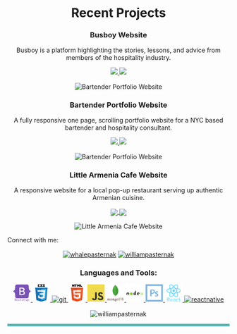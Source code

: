 <h1 align="center"> Recent Projects</h1>
<table bordercolor="#66b2b2">
  
<!-- Project --> 
   <h3 align="center">Busboy Website</h3>
  <p align ='center'> Busboy is a platform highlighting the stories, lessons, and advice from members of the hospitality industry.  </p>

<!-- Icons -->
  <p align = 'center'>
  <a href="https://github.com/WilliamPasternak/busboy" target="_blank">
    <img src="https://img.shields.io/static/v1?label=|&message=REPO&color=23555f&style=plastic&logo=github&logo-color=white"/>
  </a>  
  <a href="https://busboy.co/" target="_blank">
    <img src="https://img.shields.io/static/v1?label=|&message=WEBSITE&color=cdf998&style=plastic&logo=wordpress&logo-color=white"/>
   
  </a>
  </p>
   
<!-- Gif Site Demo -->
  <p align = 'center'><img align="center" src="https://github.com/WilliamPasternak/busboy/blob/main/busyboy.gif" alt="Bartender Portfolio Website"></p>




  <!-- Project --> 
   <h3 align="center">Bartender Portfolio Website</h3>
  <p align ='center'> A fully responsive one page, scrolling portfolio website for a NYC based bartender and hospitality consultant.</p>

<!-- Icons -->
  <p align = 'center'>
  <a href="https://github.com/WilliamPasternak/bartender-portfolio" target="_blank">
    <img src="https://img.shields.io/static/v1?label=|&message=REPO&color=23555f&style=plastic&logo=github&logo-color=white"/>
  </a>  
  <a href="https://bartendingportfolio.netlify.app/" target="_blank">
    <img src="https://img.shields.io/static/v1?label=|&message=WEBSITE&color=cdf998&style=plastic&logo=wordpress&logo-color=white"/>
   
  </a>
  </p>
   
<!-- Gif Site Demo -->
  <p align = 'center'><img align="center" src="https://github.com/WilliamPasternak/Bartender-Portfolio/blob/main/Bartender-Portfolio.gif" alt="Bartender Portfolio Website"></p>
 
  
  <!-- Project -->
  <h3 align="center">Little Armenia Cafe Website</h3>
    <p align ='center'> A responsive website for a local pop-up restaurant serving up authentic Armenian cuisine.</p>
 
  <!-- Icons -->
  <p align = 'center'>
  <a href="https://github.com/WilliamPasternak/Little-Armenia-Cafe" target="_blank">
    <img align ='center' src="https://img.shields.io/static/v1?label=|&message=REPO&color=23555f&style=plastic&logo=github&logo-color=white"/>
  </a>  
  <a href="https://littlearmeniacafe.com" target="_blank">
    <img align = 'center' src="https://img.shields.io/static/v1?label=|&message=WEBSITE&color=cdf998&style=plastic&logo=wordpress&logo-color=white"/>
  </a>
  </p>
 <!-- Gif Site Demo -->
  <p align ='center'>
    <img align="center" src="https://github.com/WilliamPasternak/Little-Armenia-Cafe/blob/main/Little%20Armenia%20Cafe/LittleArmeniaCafecom_Site_Overview.gif" alt="Little Armenia Cafe Website" /></p

<h3 align="center">Connect with me:</h3>
<p align="center">
<a href="https://twitter.com/whalepasternak" target="blank"><img align="center" src="https://raw.githubusercontent.com/rahuldkjain/github-profile-readme-generator/master/src/images/icons/Social/twitter.svg" alt="whalepasternak" height="30" width="40" /></a>
<a href="https://linkedin.com/in/williampasternak" target="blank"><img align="center" src="https://raw.githubusercontent.com/rahuldkjain/github-profile-readme-generator/master/src/images/icons/Social/linked-in-alt.svg" alt="williampasternak" height="30" width="40" /></a>
</p>

<h3 align="center">Languages and Tools:</h3>
<p align="center"> <a href="https://getbootstrap.com" target="_blank" rel="noreferrer"> <img src="https://raw.githubusercontent.com/devicons/devicon/master/icons/bootstrap/bootstrap-plain-wordmark.svg" alt="bootstrap" width="40" height="40"/> </a> <a href="https://www.w3schools.com/css/" target="_blank" rel="noreferrer"> <img src="https://raw.githubusercontent.com/devicons/devicon/master/icons/css3/css3-original-wordmark.svg" alt="css3" width="40" height="40"/> </a> <a href="https://git-scm.com/" target="_blank" rel="noreferrer"> <img src="https://www.vectorlogo.zone/logos/git-scm/git-scm-icon.svg" alt="git" width="40" height="40"/> </a> <a href="https://www.w3.org/html/" target="_blank" rel="noreferrer"> <img src="https://raw.githubusercontent.com/devicons/devicon/master/icons/html5/html5-original-wordmark.svg" alt="html5" width="40" height="40"/> </a> <a href="https://developer.mozilla.org/en-US/docs/Web/JavaScript" target="_blank" rel="noreferrer"> <img src="https://raw.githubusercontent.com/devicons/devicon/master/icons/javascript/javascript-original.svg" alt="javascript" width="40" height="40"/> </a> <a href="https://www.mongodb.com/" target="_blank" rel="noreferrer"> <img src="https://raw.githubusercontent.com/devicons/devicon/master/icons/mongodb/mongodb-original-wordmark.svg" alt="mongodb" width="40" height="40"/> </a> <a href="https://nodejs.org" target="_blank" rel="noreferrer"> <img src="https://raw.githubusercontent.com/devicons/devicon/master/icons/nodejs/nodejs-original-wordmark.svg" alt="nodejs" width="40" height="40"/> </a> <a href="https://www.photoshop.com/en" target="_blank" rel="noreferrer"> <img src="https://raw.githubusercontent.com/devicons/devicon/master/icons/photoshop/photoshop-line.svg" alt="photoshop" width="40" height="40"/> </a> <a href="https://reactjs.org/" target="_blank" rel="noreferrer"> <img src="https://raw.githubusercontent.com/devicons/devicon/master/icons/react/react-original-wordmark.svg" alt="react" width="40" height="40"/> </a> <a href="https://reactnative.dev/" target="_blank" rel="noreferrer"> <img src="https://reactnative.dev/img/header_logo.svg" alt="reactnative" width="40" height="40"/> </a> </p>

<p align = 'center'>
<img align="center" src="https://github-readme-streak-stats.herokuapp.com/?user=williampasternak&" alt="williampasternak">
</p>
